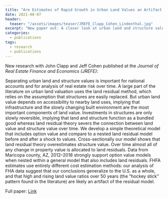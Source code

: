 ```yaml
---
title: "Are Estimates of Rapid Growth in Urban Land Values an Artifact of the Land Residual Model?"
date: 2021-08-07
header:
  teaser: "/assets/images/teaser/JREFE_Clapp_Cohen_Lindenthal.jpg"
excerpt: "New paper out: A closer look at urban land and structure values &ndash; this is important for national accounts and for analysis of real estate risk over time. With John Clapp and Jeff Cohen."
categories:
  - publications
tags:
  - research
  - publications
---
```


New research with John Clapp and Jeff Cohen published at the _Journal of Real Estate Finance and Economics (JREFE)_:

Separating urban land and structure values is important for national accounts and for analysis of real estate risk over time. A large part of the literature on urban land valuation uses the land residual method, which relies on the assumption that structures are easily replaced. But urban land value depends on accessibility to nearby land uses, implying that infrastructure and the slowly changing built environment are the most important components of land value. Investments in structures are only slowly reversible, implying that land and structure function as a bundled good whereas land residual theory severs the connection between land value and structure value over time. We develop a simple theoretical model that includes option value and compare to a nested land residual model before and after a shock to values. Cross-sectionally our model shows that land residual theory overestimates structure value. Over time almost all of any change in property value is allocated to land residuals. Data from Maricopa county, AZ, 2012–2018 strongly support option value models when nested within a general model that also includes land residuals. FHFA estimates use entirely different cost estimation methods: our analysis of FHA data suggest that our conclusions generalize to the U.S. as a whole, and that high and rising land value ratios over 50 years (the “hockey stick” pattern found in the literature) are likely an artifact of the residual model.

Full paper: [Link](https://doi.org/10.1007/s11146-021-09834-4)
